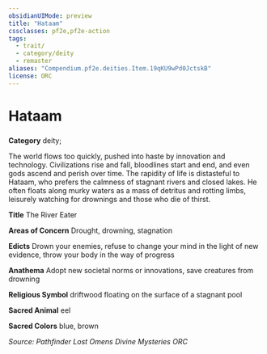 ```yaml
---
obsidianUIMode: preview
title: "Hataam"
cssclasses: pf2e,pf2e-action
tags:
  - trait/
  - category/deity
  - remaster
aliases: "Compendium.pf2e.deities.Item.19qKU9wPd0JctskB"
license: ORC
---
```

# Hataam

### 

**Category** deity; 




The world flows too quickly, pushed into haste by innovation and technology. Civilizations rise and fall, bloodlines start and end, and even gods ascend and perish over time. The rapidity of life is distasteful to Hataam, who prefers the calmness of stagnant rivers and closed lakes. He often floats along murky waters as a mass of detritus and rotting limbs, leisurely watching for drownings and those who die of thirst.

**Title** The River Eater

**Areas of Concern** Drought, drowning, stagnation

**Edicts** Drown your enemies, refuse to change your mind in the light of new evidence, throw your body in the way of progress

**Anathema** Adopt new societal norms or innovations, save creatures from drowning

**Religious Symbol** driftwood floating on the surface of a stagnant pool

**Sacred Animal** eel

**Sacred Colors** blue, brown

*Source: Pathfinder Lost Omens Divine Mysteries*
*ORC*